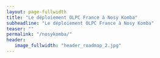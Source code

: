 ```yaml
---
layout: page-fullwidth
title: "Le déploiement OLPC France à Nosy Komba"
subheadline: "Le déploiement OLPC France à Nosy Komba"
teaser: ""
permalink: "/nosykomba/"
header:
   image_fullwidth: "header_roadmap_2.jpg"
---
```

